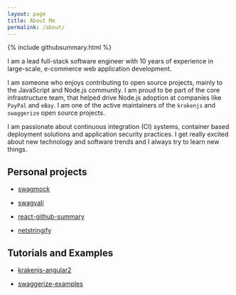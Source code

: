 ```yaml
---
layout: page
title: About Me
permalink: /about/
---
```


{% include githubsummary.html %}

I am a lead full-stack software engineer with 10 years of experience in large-scale, e-commerce web application development.

I am someone who enjoys contributing to open source projects, mainly to the JavaScript and Node.js community. I am proud to be part of the core infrastructure team, that helped drive Node.js adoption at companies like `PayPal` and `eBay`. I am one of the active maintainers of the `krakenjs` and `swaggerize` open source projects.

I am passionate about continuous integration (CI) systems, container based deployment solutions and application security practices. I get really excited about new technology and software trends and I always try to learn new things.

## Personal projects

- [swagmock](https://github.com/subeeshcbabu/swagmock)

- [swagvali](https://github.com/subeeshcbabu/swagvali)

- [react-github-summary](https://github.com/subeeshcbabu/react-github-summary)

- [netstringify](https://github.com/subeeshcbabu/netstringify)

## Tutorials and Examples

- [krakenjs-angular2](https://github.com/subeeshcbabu/krakenjs-angular2)

- [swaggerize-examples](https://github.com/subeeshcbabu/swaggerize-examples)
